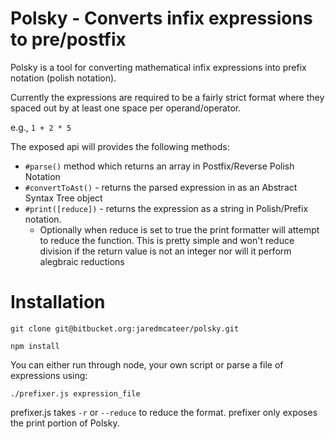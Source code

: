 # Polsky - Converts infix expressions to pre/postfix

Polsky is a tool for converting mathematical infix expressions into prefix notation (polish notation).

Currently the expressions are required to be a fairly strict format where they spaced out by at least one space per operand/operator.

e.g., `1 + 2 * 5`

The exposed api will provides the following methods:

* `#parse()` method which returns an array in Postfix/Reverse Polish Notation
* `#convertToAst()` - returns the parsed expression in as an Abstract Syntax Tree object
* `#print([reduce])` - returns the expression as a string in Polish/Prefix notation.
  * Optionally when reduce is set to true the print formatter will attempt to reduce the function. This is pretty simple and won't reduce division if the return value is not an integer nor will it perform alegbraic reductions

# Installation

`git clone git@bitbucket.org:jaredmcateer/polsky.git`

`npm install`

You can either run through node, your own script or parse a file of expressions using:

`./prefixer.js expression_file`

prefixer.js takes `-r` or `--reduce` to reduce the format. prefixer only exposes the print portion of Polsky.
